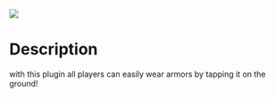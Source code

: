 <img src="https://poggit.pmmp.io/ci.badge/mehrbod1gamer/simpleWear/simpleWear?build=2">
<h1>Description</h1>
with this plugin all players can easily wear armors by tapping it on the ground!

